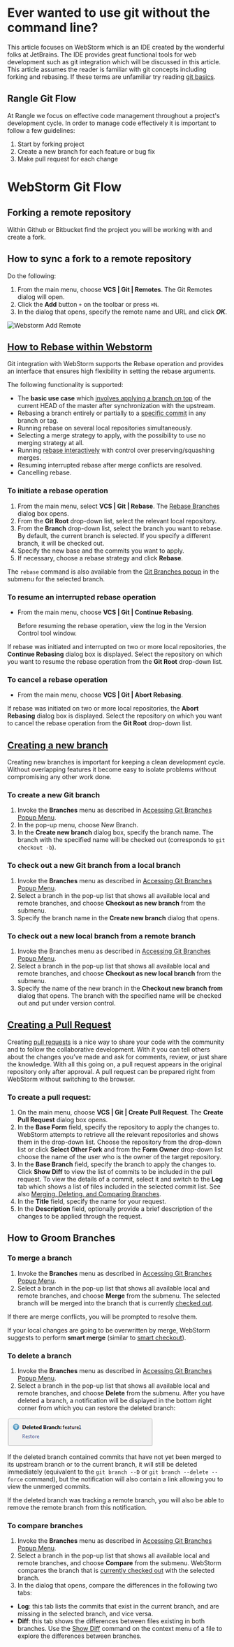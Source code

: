 # Ever wanted to use git without the command line?
This article focuses on WebStorm which is an IDE created by the wonderful folks at JetBrains. The IDE provides great functional tools for web development such as git integration which will be discussed in this article. This article assumes the reader is familiar with git concepts including forking and rebasing. If these terms are unfamiliar try reading [git basics](https://git-scm.com/book/en/v2/Getting-Started-Git-Basics).

## Rangle Git Flow
At Rangle we focus on effective code management throughout a project's development cycle. In order to manage code effectively it is important to follow a few guidelines:

1. Start by forking project  
2. Create a new branch for each feature or bug fix
3. Make pull request for each change

# WebStorm Git Flow

## Forking a remote repository
Within Github or Bitbucket find the project you will be working with and create a fork.

## How to sync a fork to a remote repository

Do the following:

1. From the main menu, choose **VCS | Git | Remotes**. The Git Remotes dialog will open.
2. Click the **Add** button ```+``` on the toolbar or press ```⌘N```.
3. In the dialog that opens, specify the remote name and URL and click ***OK***.

![Webstorm Add Remote](./images/remote.gif)

## [How to Rebase within Webstorm](https://www.jetbrains.com/help/webstorm/2016.3/rebasing-branches.html) 
Git integration with WebStorm supports the Rebase operation and provides an interface that ensures high flexibility in setting the rebase arguments.

The following functionality is supported:
- The **basic use case** which [involves applying a branch on top](https://www.jetbrains.com/help/webstorm/2016.3/applying-a-branch-entirely-on-top-of-master.html) of the current HEAD of the master after synchronization with the upstream.
- Rebasing a branch entirely or partially to a [specific commit](https://www.jetbrains.com/help/webstorm/2016.3/rebasing-a-branch-to-a-specific-commit.html) in any branch or tag.
- Running rebase on several local repositories simultaneously.
- Selecting a merge strategy to apply, with the possibility to use no merging strategy at all.
- Running [rebase interactively](https://www.jetbrains.com/help/webstorm/2016.3/interactive-rebase.html) with control over preserving/squashing merges.
- Resuming interrupted rebase after merge conflicts are resolved.
- Cancelling rebase.

### To initiate a rebase operation

1. From the main menu, select **VCS | Git | Rebase**. The [Rebase Branches](https://www.jetbrains.com/help/webstorm/2016.3/rebase-branches-dialog.html) dialog box opens.
2. From the **Git Root** drop-down list, select the relevant local repository.
3. From the **Branch** drop-down list, select the branch you want to rebase. By default, the current branch is selected. If you specify a different branch, it will be checked out.
4. Specify the new base and the commits you want to apply.
5. If necessary, choose a rebase strategy and click **Rebase**.

The ```rebase``` command is also available from the [Git Branches popup](https://www.jetbrains.com/help/webstorm/2016.3/accessing-git-branches-popup-menu.html) in the submenu for the selected branch.

### To resume an interrupted rebase operation

- From the main menu, choose **VCS | Git | Continue Rebasing**.

    Before resuming the rebase operation, view the log in the Version Control tool window.

If rebase was initiated and interrupted on two or more local repositories, the **Continue Rebasing** dialog box is displayed. Select the repository on which you want to resume the rebase operation from the **Git Root** drop-down list.

### To cancel a rebase operation

- From the main menu, choose **VCS | Git | Abort Rebasing**.

If rebase was initiated on two or more local repositories, the **Abort Rebasing** dialog box is displayed. Select the repository on which you want to cancel the rebase operation from the **Git Root** drop-down list.

## [Creating a new branch](https://www.jetbrains.com/help/webstorm/2016.3/creating-a-new-branch.html)
Creating new branches is important for keeping a clean development cycle. Without overlapping features it become easy to isolate problems without compromising any other work done.

### To create a new Git branch
1. Invoke the **Branches** menu as described in [Accessing Git Branches Popup Menu](https://www.jetbrains.com/help/webstorm/2016.3/accessing-git-branches-popup-menu.html).
2. In the pop-up menu, choose New Branch.
3. In the **Create new branch** dialog box, specify the branch name. The branch with the specified name will be checked out (corresponds to `git checkout -b`).

### To check out a new Git branch from a local branch
1. Invoke the **Branches** menu as described in [Accessing Git Branches Popup Menu](https://www.jetbrains.com/help/webstorm/2016.3/accessing-git-branches-popup-menu.html).
2. Select a branch in the pop-up list that shows all available local and remote branches, and choose **Checkout as new branch** from the submenu.
3. Specify the branch name in the **Create new branch** dialog that opens.

### To check out a new local branch from a remote branch
1. Invoke the Branches menu as described in [Accessing Git Branches Popup Menu](https://www.jetbrains.com/help/webstorm/2016.3/accessing-git-branches-popup-menu.html).
2. Select a branch in the pop-up list that shows all available local and remote branches, and choose **Checkout as new local branch** from the submenu.
3. Specify the name of the new branch in the **Checkout new branch from <branch name>** dialog that opens.
The branch with the specified name will be checked out and put under version control.

## [Creating a Pull Request](https://www.jetbrains.com/help/webstorm/2016.3/creating-a-pull-request.html)

Creating [pull requests](https://help.github.com/articles/about-pull-requests/) is a nice way to share your code with the community and to follow the collaborative development. With it you can tell others about the changes you’ve made and ask for comments, review, or just share the knowledge. With all this going on, a pull request appears in the original repository only after approval. A pull request can be prepared right from WebStorm without switching to the browser.

### To create a pull request:

1. On the main menu, choose **VCS | Git | Create Pull Request**. The **Create Pull Request** dialog box opens.
2. In the **Base Form** field, specify the repository to apply the changes to. WebStorm attempts to retrieve all the relevant repositories and shows them in the drop-down list. Choose the repository from the drop-down list or click **Select Other Fork** and from the **Form Owner** drop-down list choose the name of the user who is the owner of the target repository.
3. In the **Base Branch** field, specify the branch to apply the changes to. Click **Show Diff** to view the list of commits to be included in the pull request. To view the details of a commit, select it and switch to the **Log** tab which shows a list of files included in the selected commit list. See also [Merging, Deleting, and Comparing Branches](https://www.jetbrains.com/help/webstorm/2016.3/merging-deleting-and-comparing-branches.html).
4. In the **Title** field, specify the name for your request.
5. In the **Description** field, optionally provide a brief description of the changes to be applied through the request.

## How to Groom Branches

### To merge a branch

1. Invoke the **Branches** menu as described in [Accessing Git Branches Popup Menu](https://www.jetbrains.com/help/webstorm/2016.3/accessing-git-branches-popup-menu.html).
2. Select a branch in the pop-up list that shows all available local and remote branches, and choose **Merge** from the submenu. The selected branch will be merged into the branch that is currently [checked out](https://www.jetbrains.com/help/webstorm/2016.3/checking-out-switching-between-branches.html).

If there are merge conflicts, you will be prompted to resolve them.

If your local changes are going to be overwritten by merge, WebStorm suggests to perform **smart merge** (similar to [smart checkout](https://www.jetbrains.com/help/webstorm/2016.3/checking-out-switching-between-branches.html)).

### To delete a branch

1. Invoke the **Branches** menu as described in [Accessing Git Branches Popup Menu](https://www.jetbrains.com/help/webstorm/2016.3/accessing-git-branches-popup-menu.html).
2. Select a branch in the pop-up list that shows all available local and remote branches, and choose **Delete** from the submenu.
After you have deleted a branch, a notification will be displayed in the bottom right corner from which you can restore the deleted branch:

![Deleted Branch Notification](./images/deleted_branch_notification.png)

If the deleted branch contained commits that have not yet been merged to its upstream branch or to the current branch, it will still be deleted immediately (equivalent to the ```git branch --D``` or ```git branch --delete --force``` command), but the notification will also contain a link allowing you to view the unmerged commits.

If the deleted branch was tracking a remote branch, you will also be able to remove the remote branch from this notification.

### To compare branches

1. Invoke the **Branches** menu as described in [Accessing Git Branches Popup Menu](https://www.jetbrains.com/help/webstorm/2016.3/accessing-git-branches-popup-menu.html).
2. Select a branch in the pop-up list that shows all available local and remote branches, and choose **Compare** from the submenu.
    WebStorm compares the branch that is [currently checked out](https://www.jetbrains.com/help/webstorm/2016.3/checking-out-switching-between-branches.html#current) with the selected branch.
3. In the dialog that opens, compare the differences in the following two tabs:
- **Log**: this tab lists the commits that exist in the current branch, and are missing in the selected branch, and vice versa.
- **Diff**: this tab shows the differences between files existing in both branches. Use the [Show Diff](https://www.jetbrains.com/help/webstorm/2016.3/comparing-files.html) command on the context menu of a file to explore the differences between branches.